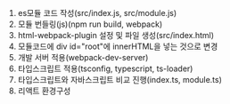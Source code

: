 1. es모듈 코드 작성(src/index.js, src/module.js)
2. 모듈 번들링(js)(npm run build, webpack)
3. html-webpack-plugin 설정 및 파일 생성(src/index.html)
4. 모듈코드에 div id="root"에 innerHTML을 넣는 것으로 변경
5. 개발 서버 적용(webpack-dev-server)
6. 타입스크립트 적용(tsconfig, typescript, ts-loader)
7. 타입스크립트와 자바스크립트 비교 진행(index.ts, module.ts)
8. 리액트 환경구성
